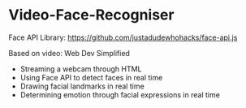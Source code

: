 # Video-Face-Recogniser


Face API Library: https://github.com/justadudewhohacks/face-api.js

Based on video: Web Dev Simplified

- Streaming a webcam through HTML
- Using Face API to detect faces in real time
- Drawing facial landmarks in real time
- Determining emotion through facial expressions in real time
